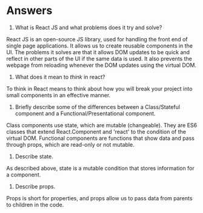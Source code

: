 # Answers

1.  What is React JS and what problems does it try and solve?

React JS is an open-source JS library, used for handling the front end of single page applications. It allows us to create reusable components in the UI. The problems it solves are that it allows DOM updates to be quick and reflect in other parts of the UI if the same data is used. It also prevents the webpage from reloading whenever the DOM updates using the virtual DOM.

1.  What does it mean to _think_ in react?

To think in React means to think about how you will break your project into small components in an effective manner.

1.  Briefly describe some of the differences between a Class/Stateful component and a Functional/Presentational component.

Class components use state, which are mutable (changeable). They are ES6 classes that extend React.Component and 'react' to the condition of the virtual DOM. Functional components are functions that show data and pass through props, which are read-only or not mutable.

1.  Describe state.

As described above, state is a mutable condition that stores information for a component.

1.  Describe props.

Props is short for properties, and props allow us to pass data from parents to children in the code.